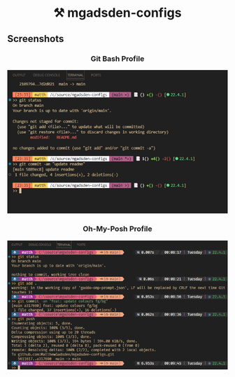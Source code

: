 <h1 align="center">
	⚒ mgadsden-configs
</h1>

## Screenshots
<h3 align="center">
	Git Bash Profile
</h3>

![Bash Terminal](./screenshots/git_bash.png)

<h3 align="center">
	Oh-My-Posh Profile
</h3>

![OMP Terminal](./screenshots/omp_profile.png)
